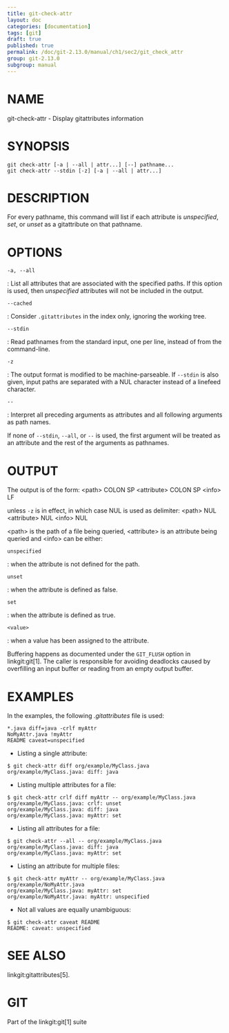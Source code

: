 ```yaml
---
title: git-check-attr
layout: doc
categories: [documentation]
tags: [git]
draft: true
published: true
permalink: /doc/git-2.13.0/manual/ch1/sec2/git_check_attr
group: git-2.13.0
subgroup: manual
---
```


NAME
====

git-check-attr - Display gitattributes information

SYNOPSIS
========

    git check-attr [-a | --all | attr...] [--] pathname...
    git check-attr --stdin [-z] [-a | --all | attr...]

DESCRIPTION
===========

For every pathname, this command will list if each attribute is *unspecified*, *set*, or *unset* as a gitattribute on that pathname.

OPTIONS
=======

`-a, --all`

:   List all attributes that are associated with the specified paths. If this option is used, then *unspecified* attributes will not be included in the output.

`--cached`

:   Consider `.gitattributes` in the index only, ignoring the working tree.

`--stdin`

:   Read pathnames from the standard input, one per line, instead of from the command-line.

`-z`

:   The output format is modified to be machine-parseable. If `--stdin` is also given, input paths are separated with a NUL character instead of a linefeed character.

`--`

:   Interpret all preceding arguments as attributes and all following arguments as path names.

If none of `--stdin`, `--all`, or `--` is used, the first argument will be treated as an attribute and the rest of the arguments as pathnames.

OUTPUT
======

The output is of the form: &lt;path&gt; COLON SP &lt;attribute&gt; COLON SP &lt;info&gt; LF

unless `-z` is in effect, in which case NUL is used as delimiter: &lt;path&gt; NUL &lt;attribute&gt; NUL &lt;info&gt; NUL

&lt;path&gt; is the path of a file being queried, &lt;attribute&gt; is an attribute being queried and &lt;info&gt; can be either:

`unspecified`

:   when the attribute is not defined for the path.

`unset`

:   when the attribute is defined as false.

`set`

:   when the attribute is defined as true.

`<value>`

:   when a value has been assigned to the attribute.

Buffering happens as documented under the `GIT_FLUSH` option in linkgit:git\[1\]. The caller is responsible for avoiding deadlocks caused by overfilling an input buffer or reading from an empty output buffer.

EXAMPLES
========

In the examples, the following *.gitattributes* file is used:

    *.java diff=java -crlf myAttr
    NoMyAttr.java !myAttr
    README caveat=unspecified

-   Listing a single attribute:

<!-- -->

    $ git check-attr diff org/example/MyClass.java
    org/example/MyClass.java: diff: java

-   Listing multiple attributes for a file:

<!-- -->

    $ git check-attr crlf diff myAttr -- org/example/MyClass.java
    org/example/MyClass.java: crlf: unset
    org/example/MyClass.java: diff: java
    org/example/MyClass.java: myAttr: set

-   Listing all attributes for a file:

<!-- -->

    $ git check-attr --all -- org/example/MyClass.java
    org/example/MyClass.java: diff: java
    org/example/MyClass.java: myAttr: set

-   Listing an attribute for multiple files:

<!-- -->

    $ git check-attr myAttr -- org/example/MyClass.java org/example/NoMyAttr.java
    org/example/MyClass.java: myAttr: set
    org/example/NoMyAttr.java: myAttr: unspecified

-   Not all values are equally unambiguous:

<!-- -->

    $ git check-attr caveat README
    README: caveat: unspecified

SEE ALSO
========

linkgit:gitattributes\[5\].

GIT
===

Part of the linkgit:git\[1\] suite
